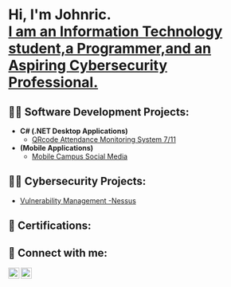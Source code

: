 <h1>Hi, I'm Johnric. <br/><a href="https://www.linkedin.com/in/johnric-batas-a66714253/">I am an Information Technology student,</a><a href="https://github.com/johnricB">a Programmer,</a><a href="https://www.linkedin.com/in/johnric-batas-a66714253/">and an Aspiring Cybersecurity Professional.</a></h1>

<h2>👨‍💻 Software Development Projects:</h2>


- <b>C# (.NET Desktop Applications)</b>
  - [QRcode Attendance Monitoring System 7/11](https://github.com/johnricB/AttendanceMonitoringSystem/blob/main/README.md)
- <b> (Mobile Applications)</b>
  - [Mobile Campus Social Media](https://github.com/johnricB/MobileApp/blob/main/README.md)  

    
<h2>👨‍💻 Cybersecurity Projects:</h2>

 -  [Vulnerability Management -Nessus](https://github.com/johnricB/Vulnerability-Management-Nessus/blob/main/README.md)


 
<h2> 📃 Certifications:</h2>


<h2> 🤳 Connect with me:</h2>


[<img align="left" alt="Johnric | LinkedIn" width="22px" src="https://cdn.jsdelivr.net/npm/simple-icons@v3/icons/linkedin.svg" />][linkedin]
[<img align="left" alt="Johnric | Instagram" width="22px" src="https://cdn.jsdelivr.net/npm/simple-icons@v3/icons/instagram.svg" />][instagram]


[instagram]: https://www.instagram.com/johnric.b14/
[linkedin]:https://www.linkedin.com/in/johnric-batas-a66714253/




